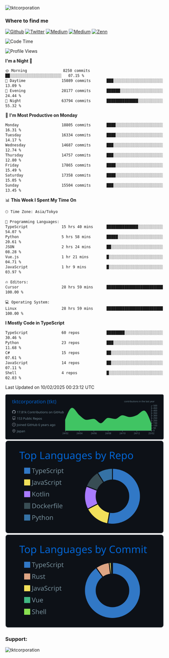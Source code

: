 <p align="left"> <img src="https://komarev.com/ghpvc/?username=tktcorporation&label=Profile%20views&color=0e75b6&style=flat" alt="tktcorporation" /> </p>

<h3>Where to find me</h3>
<p>
<a href="https://github.com/tktcorporation" target="_blank"><img alt="Github" src="https://img.shields.io/badge/GitHub-%2312100E.svg?&style=for-the-badge&logo=Github&logoColor=white" /></a>
<a href="https://twitter.com/tktcorporation" target="_blank"><img alt="Twitter" src="https://img.shields.io/badge/twitter-%231DA1F2.svg?&style=for-the-badge&logo=twitter&logoColor=white" /></a>
<a href="https://www.linkedin.com/in/tktcorporation" target="_blank"><img alt="Medium" src="https://img.shields.io/badge/linkdin-0a66c2.svg?&style=for-the-badge&logo=linkedin&logoColor=white" /></a>
<a href="https://qiita.com/tktcorporation" target="_blank"><img alt="Medium" src="https://img.shields.io/badge/qiita-55C500.svg?&style=for-the-badge&logo=qiita&logoColor=white" /></a>
<a href="https://zenn.dev/tktcorporation" target="_blank"><img alt="Zenn" src="https://img.shields.io/badge/Zenn-3EA8FF.svg?&style=for-the-badge&logo=Zenn&logoColor=white" /></a>
</p>
  
<!--START_SECTION:waka-->
![Code Time](http://img.shields.io/badge/Code%20Time-2%2C118%20hrs%2033%20mins-blue)

![Profile Views](http://img.shields.io/badge/Profile%20Views-3-blue)

**I'm a Night 🦉** 

```text
🌞 Morning                8250 commits        ██░░░░░░░░░░░░░░░░░░░░░░░   07.15 % 
🌆 Daytime                15089 commits       ███░░░░░░░░░░░░░░░░░░░░░░   13.09 % 
🌃 Evening                28177 commits       ██████░░░░░░░░░░░░░░░░░░░   24.44 % 
🌙 Night                  63794 commits       ██████████████░░░░░░░░░░░   55.32 % 
```
📅 **I'm Most Productive on Monday** 

```text
Monday                   18805 commits       ████░░░░░░░░░░░░░░░░░░░░░   16.31 % 
Tuesday                  16334 commits       ████░░░░░░░░░░░░░░░░░░░░░   14.17 % 
Wednesday                14687 commits       ███░░░░░░░░░░░░░░░░░░░░░░   12.74 % 
Thursday                 14757 commits       ███░░░░░░░░░░░░░░░░░░░░░░   12.80 % 
Friday                   17865 commits       ████░░░░░░░░░░░░░░░░░░░░░   15.49 % 
Saturday                 17358 commits       ████░░░░░░░░░░░░░░░░░░░░░   15.05 % 
Sunday                   15504 commits       ███░░░░░░░░░░░░░░░░░░░░░░   13.45 % 
```


📊 **This Week I Spent My Time On** 

```text
🕑︎ Time Zone: Asia/Tokyo

💬 Programming Languages: 
TypeScript               15 hrs 40 mins      ██████████████░░░░░░░░░░░   54.07 % 
Python                   5 hrs 58 mins       █████░░░░░░░░░░░░░░░░░░░░   20.61 % 
JSON                     2 hrs 24 mins       ██░░░░░░░░░░░░░░░░░░░░░░░   08.28 % 
Vue.js                   1 hr 21 mins        █░░░░░░░░░░░░░░░░░░░░░░░░   04.71 % 
JavaScript               1 hr 9 mins         █░░░░░░░░░░░░░░░░░░░░░░░░   03.97 % 

🔥 Editors: 
Cursor                   28 hrs 59 mins      █████████████████████████   100.00 % 

💻 Operating System: 
Linux                    28 hrs 59 mins      █████████████████████████   100.00 % 
```

**I Mostly Code in TypeScript** 

```text
TypeScript               60 repos            ████████░░░░░░░░░░░░░░░░░   30.46 % 
Python                   23 repos            ███░░░░░░░░░░░░░░░░░░░░░░   11.68 % 
C#                       15 repos            ██░░░░░░░░░░░░░░░░░░░░░░░   07.61 % 
JavaScript               14 repos            ██░░░░░░░░░░░░░░░░░░░░░░░   07.11 % 
Shell                    4 repos             █░░░░░░░░░░░░░░░░░░░░░░░░   02.03 % 
```




 Last Updated on 10/02/2025 00:23:12 UTC
<!--END_SECTION:waka-->

[![](https://raw.githubusercontent.com/tktcorporation/tktcorporation/master/profile-summary-card-output/github_dark/0-profile-details.svg)](https://github.com/vn7n24fzkq/github-profile-summary-cards)
[![](https://raw.githubusercontent.com/tktcorporation/tktcorporation/master/profile-summary-card-output/github_dark/1-repos-per-language.svg)](https://github.com/vn7n24fzkq/github-profile-summary-cards) [![](https://raw.githubusercontent.com/tktcorporation/tktcorporation/master/profile-summary-card-output/github_dark/2-most-commit-language.svg)](https://github.com/vn7n24fzkq/github-profile-summary-cards)

<h3 align="left">Support:</h3>
<p><a href="https://www.buymeacoffee.com/tktcorporation"> <img align="left" src="https://cdn.buymeacoffee.com/buttons/v2/default-yellow.png" height="50" width="210" alt="tktcorporation" /></a></p><br><br>
